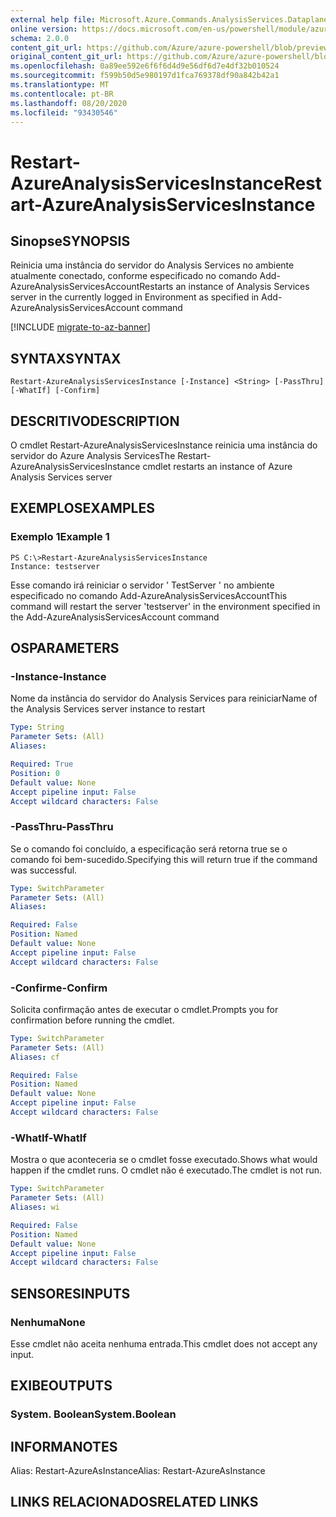 ```yaml
---
external help file: Microsoft.Azure.Commands.AnalysisServices.Dataplane.dll-Help.xml
online version: https://docs.microsoft.com/en-us/powershell/module/azurerm.analysisservices/restart-azureanalysisservicesinstance
schema: 2.0.0
content_git_url: https://github.com/Azure/azure-powershell/blob/preview/src/ResourceManager/AnalysisServices/Commands.AnalysisServices.Dataplane/help/Restart-AzureAnalysisServicesInstance.md
original_content_git_url: https://github.com/Azure/azure-powershell/blob/preview/src/ResourceManager/AnalysisServices/Commands.AnalysisServices.Dataplane/help/Restart-AzureAnalysisServicesInstance.md
ms.openlocfilehash: 0a89ee592e6f6f6d4d9e56df6d7e4df32b010524
ms.sourcegitcommit: f599b50d5e980197d1fca769378df90a842b42a1
ms.translationtype: MT
ms.contentlocale: pt-BR
ms.lasthandoff: 08/20/2020
ms.locfileid: "93430546"
---
```

# <span data-ttu-id="26409-101">Restart-AzureAnalysisServicesInstance</span><span class="sxs-lookup"><span data-stu-id="26409-101">Restart-AzureAnalysisServicesInstance</span></span>

## <span data-ttu-id="26409-102">Sinopse</span><span class="sxs-lookup"><span data-stu-id="26409-102">SYNOPSIS</span></span>
<span data-ttu-id="26409-103">Reinicia uma instância do servidor do Analysis Services no ambiente atualmente conectado, conforme especificado no comando Add-AzureAnalysisServicesAccount</span><span class="sxs-lookup"><span data-stu-id="26409-103">Restarts an instance of Analysis Services server in the currently logged in Environment as specified in Add-AzureAnalysisServicesAccount command</span></span>

[!INCLUDE [migrate-to-az-banner](../../includes/migrate-to-az-banner.md)]

## <span data-ttu-id="26409-104">SYNTAX</span><span class="sxs-lookup"><span data-stu-id="26409-104">SYNTAX</span></span>

```
Restart-AzureAnalysisServicesInstance [-Instance] <String> [-PassThru] [-WhatIf] [-Confirm]
```

## <span data-ttu-id="26409-105">DESCRITIVO</span><span class="sxs-lookup"><span data-stu-id="26409-105">DESCRIPTION</span></span>
<span data-ttu-id="26409-106">O cmdlet Restart-AzureAnalysisServicesInstance reinicia uma instância do servidor do Azure Analysis Services</span><span class="sxs-lookup"><span data-stu-id="26409-106">The Restart-AzureAnalysisServicesInstance cmdlet restarts an instance of Azure Analysis Services server</span></span>

## <span data-ttu-id="26409-107">EXEMPLOS</span><span class="sxs-lookup"><span data-stu-id="26409-107">EXAMPLES</span></span>

### <span data-ttu-id="26409-108">Exemplo 1</span><span class="sxs-lookup"><span data-stu-id="26409-108">Example 1</span></span>
```
PS C:\>Restart-AzureAnalysisServicesInstance
Instance: testserver
```

<span data-ttu-id="26409-109">Esse comando irá reiniciar o servidor ' TestServer ' no ambiente especificado no comando Add-AzureAnalysisServicesAccount</span><span class="sxs-lookup"><span data-stu-id="26409-109">This command will restart the server 'testserver' in the environment specified in the Add-AzureAnalysisServicesAccount command</span></span>

## <span data-ttu-id="26409-110">OS</span><span class="sxs-lookup"><span data-stu-id="26409-110">PARAMETERS</span></span>

### <span data-ttu-id="26409-111">-Instance</span><span class="sxs-lookup"><span data-stu-id="26409-111">-Instance</span></span>
<span data-ttu-id="26409-112">Nome da instância do servidor do Analysis Services para reiniciar</span><span class="sxs-lookup"><span data-stu-id="26409-112">Name of the Analysis Services server instance to restart</span></span>

```yaml
Type: String
Parameter Sets: (All)
Aliases: 

Required: True
Position: 0
Default value: None
Accept pipeline input: False
Accept wildcard characters: False
```

### <span data-ttu-id="26409-113">-PassThru</span><span class="sxs-lookup"><span data-stu-id="26409-113">-PassThru</span></span>
<span data-ttu-id="26409-114">Se o comando foi concluído, a especificação será retorna true se o comando foi bem-sucedido.</span><span class="sxs-lookup"><span data-stu-id="26409-114">Specifying this will return true if the command was successful.</span></span>

```yaml
Type: SwitchParameter
Parameter Sets: (All)
Aliases: 

Required: False
Position: Named
Default value: None
Accept pipeline input: False
Accept wildcard characters: False
```

### <span data-ttu-id="26409-115">-Confirme</span><span class="sxs-lookup"><span data-stu-id="26409-115">-Confirm</span></span>
<span data-ttu-id="26409-116">Solicita confirmação antes de executar o cmdlet.</span><span class="sxs-lookup"><span data-stu-id="26409-116">Prompts you for confirmation before running the cmdlet.</span></span>

```yaml
Type: SwitchParameter
Parameter Sets: (All)
Aliases: cf

Required: False
Position: Named
Default value: None
Accept pipeline input: False
Accept wildcard characters: False
```

### <span data-ttu-id="26409-117">-WhatIf</span><span class="sxs-lookup"><span data-stu-id="26409-117">-WhatIf</span></span>
<span data-ttu-id="26409-118">Mostra o que aconteceria se o cmdlet fosse executado.</span><span class="sxs-lookup"><span data-stu-id="26409-118">Shows what would happen if the cmdlet runs.</span></span>
<span data-ttu-id="26409-119">O cmdlet não é executado.</span><span class="sxs-lookup"><span data-stu-id="26409-119">The cmdlet is not run.</span></span>

```yaml
Type: SwitchParameter
Parameter Sets: (All)
Aliases: wi

Required: False
Position: Named
Default value: None
Accept pipeline input: False
Accept wildcard characters: False
```

## <span data-ttu-id="26409-120">SENSORES</span><span class="sxs-lookup"><span data-stu-id="26409-120">INPUTS</span></span>

### <span data-ttu-id="26409-121">Nenhuma</span><span class="sxs-lookup"><span data-stu-id="26409-121">None</span></span>
<span data-ttu-id="26409-122">Esse cmdlet não aceita nenhuma entrada.</span><span class="sxs-lookup"><span data-stu-id="26409-122">This cmdlet does not accept any input.</span></span>

## <span data-ttu-id="26409-123">EXIBE</span><span class="sxs-lookup"><span data-stu-id="26409-123">OUTPUTS</span></span>

### <span data-ttu-id="26409-124">System. Boolean</span><span class="sxs-lookup"><span data-stu-id="26409-124">System.Boolean</span></span>

## <span data-ttu-id="26409-125">INFORMA</span><span class="sxs-lookup"><span data-stu-id="26409-125">NOTES</span></span>
<span data-ttu-id="26409-126">Alias: Restart-AzureAsInstance</span><span class="sxs-lookup"><span data-stu-id="26409-126">Alias: Restart-AzureAsInstance</span></span>

## <span data-ttu-id="26409-127">LINKS RELACIONADOS</span><span class="sxs-lookup"><span data-stu-id="26409-127">RELATED LINKS</span></span>

